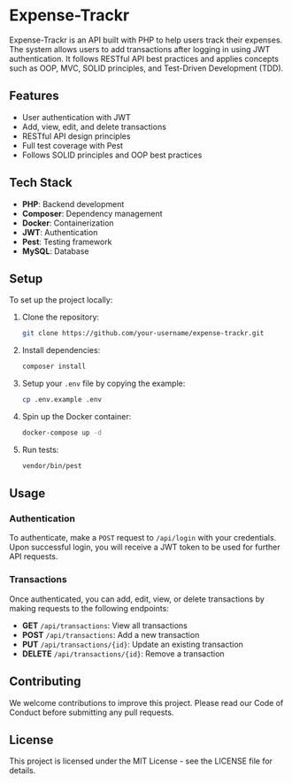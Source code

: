 # Expense-Trackr

Expense-Trackr is an API built with PHP to help users track their expenses. The system allows users to add transactions after logging in using JWT authentication. It follows RESTful API best practices and applies concepts such as OOP, MVC, SOLID principles, and Test-Driven Development (TDD).

## Features

- User authentication with JWT
- Add, view, edit, and delete transactions
- RESTful API design principles
- Full test coverage with Pest
- Follows SOLID principles and OOP best practices

## Tech Stack

- **PHP**: Backend development
- **Composer**: Dependency management
- **Docker**: Containerization
- **JWT**: Authentication
- **Pest**: Testing framework
- **MySQL**: Database

## Setup

To set up the project locally:

1. Clone the repository:
    ```bash
    git clone https://github.com/your-username/expense-trackr.git
    ```
2. Install dependencies:
    ```bash
    composer install
    ```
3. Setup your `.env` file by copying the example:
    ```bash
    cp .env.example .env
    ```
4. Spin up the Docker container:
    ```bash
    docker-compose up -d
    ```
5. Run tests:
    ```bash
    vendor/bin/pest
    ```

## Usage

### Authentication

To authenticate, make a `POST` request to `/api/login` with your credentials. Upon successful login, you will receive a JWT token to be used for further API requests.

### Transactions

Once authenticated, you can add, edit, view, or delete transactions by making requests to the following endpoints:

- **GET** `/api/transactions`: View all transactions
- **POST** `/api/transactions`: Add a new transaction
- **PUT** `/api/transactions/{id}`: Update an existing transaction
- **DELETE** `/api/transactions/{id}`: Remove a transaction

## Contributing

We welcome contributions to improve this project. Please read our Code of Conduct before submitting any pull requests.

## License
This project is licensed under the MIT License - see the LICENSE file for details.